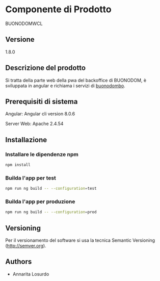# Componente di Prodotto

BUONODOMWCL

## Versione

1.8.0

## Descrizione del prodotto

Si tratta della parte web della pwa del backoffice di BUONODOM, è sviluppata in angular e richiama i servizi di [buonodombo](../buonodombo).


## Prerequisiti di sistema

Angular:
Angular cli version 8.0.6

Server Web:
Apache 2.4.54


## Installazione

### Installare le dipendenze npm
```bash
npm install
```

### Builda l'app per test
```bash
npm run ng build -- --configuration=test
```

### Builda l'app per produzione
```bash
npm run ng build -- --configuration=prod
```

## Versioning

Per il versionamento del software si usa la tecnica Semantic Versioning (http://semver.org).

## Authors

* Annarita Losurdo